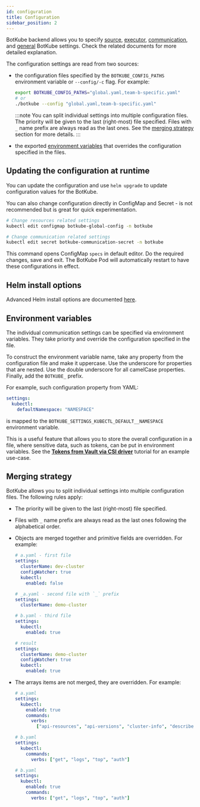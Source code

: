 ```yaml
---
id: configuration
title: Configuration
sidebar_position: 2
---
```


BotKube backend allows you to specify [source](./source), [executor](./executor), [communication](./communication), and [general](./general) BotKube settings. Check the related documents for more detailed explanation.

The configuration settings are read from two sources:

- the configuration files specified by the `BOTKUBE_CONFIG_PATHS` environment variable or `--config/-c` flag. For example:

  ```bash
  export BOTKUBE_CONFIG_PATHS="global.yaml,team-b-specific.yaml"
  # or
  ./botkube --config "global.yaml,team-b-specific.yaml"
  ```

  :::note
  You can split individual settings into multiple configuration files. The priority will be given to the last (right-most) file specified. Files with `_` name prefix are always read as the last ones. See the [merging strategy](#merging-strategy) section for more details.
  :::

- the exported [environment variables](#environment-variables) that overrides the configuration specified in the files.

## Updating the configuration at runtime

You can update the configuration and use `helm upgrade` to update configuration values for the BotKube.

You can also change configuration directly in ConfigMap and Secret - is not recommended but is great for quick experimentation.

```bash
# Change resources related settings
kubectl edit configmap botkube-global-config -n botkube
```

```bash
# Change communication related settings
kubectl edit secret botkube-communication-secret -n botkube
```

This command opens ConfigMap `specs` in default editor. Do the required changes, save and exit. The BotKube Pod will automatically restart to have these configurations in effect.

## Helm install options

Advanced Helm install options are documented [here](helm-chart-parameters).

## Environment variables

The individual communication settings can be specified via environment variables. They take priority and override the configuration specified in the file.

To construct the environment variable name, take any property from the configuration file and make it uppercase. Use the underscore for properties that are nested. Use the double underscore for all camelCase properties. Finally, add the `BOTKUBE_` prefix.

For example, such configuration property from YAML:

```yaml
settings:
  kubectl:
    defaultNamespace: "NAMESPACE"
```

is mapped to the `BOTKUBE_SETTINGS_KUBECTL_DEFAULT__NAMESPACE` environment variable.

This is a useful feature that allows you to store the overall configuration in a file, where sensitive data, such as tokens, can be put in environment variables. See the [**Tokens from Vault via CSI driver**](./communication/vault-csi/) tutorial for an example use-case.

## Merging strategy

BotKube allows you to split individual settings into multiple configuration files. The following rules apply:

- The priority will be given to the last (right-most) file specified.
- Files with `_` name prefix are always read as the last ones following the alphabetical order.
- Objects are merged together and primitive fields are overridden. For example:

  ```yaml
  # a.yaml - first file
  settings:
    clusterName: dev-cluster
    configWatcher: true
    kubectl:
      enabled: false
  ```

  ```yaml
  # _a.yaml - second file with `_` prefix
  settings:
    clusterName: demo-cluster
  ```

  ```yaml
  # b.yaml - third file
  settings:
    kubectl:
      enabled: true
  ```

  ```yaml
  # result
  settings:
    clusterName: demo-cluster
    configWatcher: true
    kubectl:
      enabled: true
  ```

- The arrays items are not merged, they are overridden. For example:

  ```yaml
  # a.yaml
  settings:
    kubectl:
      enabled: true
      commands:
        verbs:
          ["api-resources", "api-versions", "cluster-info", "describe", "diff", "explain", "get", "logs", "top", "auth"]
  ```

  ```yaml
  # b.yaml
  settings:
    kubectl:
      commands:
        verbs: ["get", "logs", "top", "auth"]
  ```

  ```yaml
  # b.yaml
  settings:
    kubectl:
      enabled: true
      commands:
        verbs: ["get", "logs", "top", "auth"]
  ```
